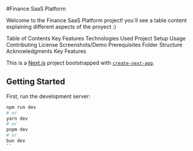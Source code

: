 #Finance SaaS Platform


Welcome to the Finance SaaS Platform project! you´ll see a table content explaining different aspects of the proyect :) 

Table of Contents
Key Features
Technologies Used
Project Setup
Usage
Contributing
License
Screenshots/Demo
Prerequisites
Folder Structure
Acknowledgments
Key Features




This is a [Next.js](https://nextjs.org/) project bootstrapped with [`create-next-app`](https://github.com/vercel/next.js/tree/canary/packages/create-next-app).

## Getting Started

First, run the development server:

```bash
npm run dev
# or
yarn dev
# or
pnpm dev
# or
bun dev
``
